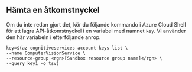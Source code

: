 ## <a name="get-an-access-key"></a>Hämta en åtkomstnyckel

Om du inte redan gjort det, kör du följande kommando i Azure Cloud Shell för att lagra API-åtkomstnyckel i en variabel med namnet `key`. Vi använder den här variabeln i efterföljande anrop.

```azurecli
key=$(az cognitiveservices account keys list \
--name ComputerVisionService \
--resource-group <rgn>[Sandbox resource group name]</rgn> \
--query key1 -o tsv)
```
